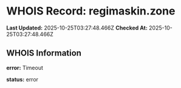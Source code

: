 # WHOIS Record: regimaskin.zone

**Last Updated:** 2025-10-25T03:27:48.466Z
**Checked At:** 2025-10-25T03:27:48.466Z

## WHOIS Information

**error:** Timeout

**status:** error

